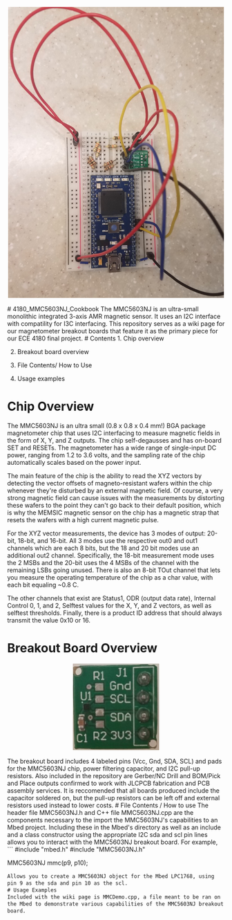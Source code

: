 <p align="center">
  <img width="500" height="673" src="https://github.com/rdzr/4180_MMC5603NJ_Cookbook/blob/main/MMCboard.jpg">
</p>
# 4180_MMC5603NJ_Cookbook
The MMC5603NJ is an ultra-small monolithic integrated 3-axis AMR magnetic sensor. It uses an I2C interface with compatility for I3C interfacing.
This repository serves as a wiki page for our magnetometer breakout boards that feature it as the primary piece for our ECE 4180 final project.
# Contents
1. Chip overview

2. Breakout board overview

3. File Contents/ How to Use

4. Usage examples

# Chip Overview

The MMC5603NJ is an ultra small (0.8 x 0.8 x 0.4 mm!) BGA package magnetometer chip that uses I2C interfacing to measure magnetic fields in the form of X, Y, and Z outputs.
The chip self-degausses and has on-board SET and RESETs. The magnetometer has a wide range of single-input DC power, ranging from 1.2 to 3.6 volts, and
the sampling rate of the chip automatically scales based on the power input.

The main feature of the chip is the ability to read the XYZ vectors by detecting the vector offsets of magneto-resistant wafers within the chip whenever they're
disturbed by an external magnetic field. Of course, a very strong magnetic field can cause issues with the measurements by distorting these wafers to the point they
can't go back to their default position, which is why the MEMSIC magnetic sensor on the chip has a magnetic strap that resets the wafers with a high current magnetic pulse.

For the XYZ vector measurements, the device has 3 modes of output: 20-bit, 18-bit, and 16-bit. All 3 modes use the respective out0 and out1 channels which are each 8 bits,
but the 18 and 20 bit modes use an additional out2 channel. Specifically, the 18-bit measurement mode uses the 2 MSBs and the 20-bit uses the 4 MSBs of the channel with the
remaining LSBs going unused. There is also an 8-bit TOut channel that lets you measure the operating temperature of the chip as a char value, with each bit equaling ~0.8 C.

The other channels that exist are Status1, ODR (output data rate), Internal Control 0, 1, and 2, Selftest values for the X, Y, and Z vectors, 
as well as selftest thresholds. Finally, there is a product ID address that should always transmit the value 0x10 or 16.


# Breakout Board Overview
<p align="center">
  <img width="200" height="200" src="https://github.com/rdzr/4180_MMC5603NJ_Cookbook/blob/main/MMCbreakout.png">
</p>
The breakout board includes 4 labeled pins (Vcc, Gnd, SDA, SCL) and pads for the MMC5603NJ chip, power filtering capacitor, and I2C pull-up resistors. Also included in the repository are Gerber/NC Drill and BOM/Pick and Place outputs confirmed to work with JLCPCB fabrication and PCB assembly services. It is reccomended that all boards produced include the capacitor soldered on, but the pull-up resistors can be left off and external resistors used instead to lower costs.
# File Contents / How to use
The header file MMC5603NJ.h and C++ file MMC5603NJ.cpp are the components necessary to the import the MMC5603NJ's capabilities to an Mbed project.
Including these in the Mbed's directory as well as an include and a class constructor using the appropriate I2C sda and scl pin lines allows you to interact with
the MMC5603NJ breakout board. For example,
```
#include "mbed.h"
#include "MMC5603NJ.h"

MMC5603NJ mmc(p9, p10);
```
Allows you to create a MMC5603NJ object for the Mbed LPC1768, using pin 9 as the sda and pin 10 as the scl.
# Usage Examples
Included with the wiki page is MMCDemo.cpp, a file meant to be ran on the Mbed to demonstrate various capabilities of the MMC5603NJ breakout board. 

